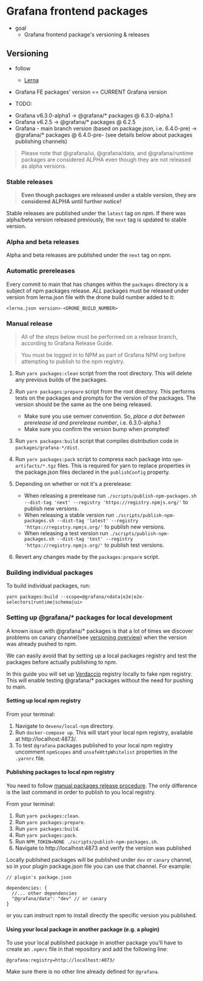 # Grafana frontend packages

* goal
  * Grafana frontend package's versioning & releases

## Versioning

* follow
  * [Lerna](https://github.com/lerna/lerna)

* Grafana FE packages' version == CURRENT Grafana version 

* TODO:
- Grafana v6.3.0-alpha1 -> @grafana/\* packages @ 6.3.0-alpha.1
- Grafana v6.2.5 -> @grafana/\* packages @ 6.2.5
- Grafana - main branch version (based on package.json, i.e. 6.4.0-pre) -> @grafana/\* packages @ 6.4.0-pre-<COMMIT-SHA> (see details below about packages publishing channels)

> Please note that @grafana/ui, @grafana/data, and @grafana/runtime packages are considered ALPHA even though they are not released as alpha versions.

### Stable releases

> **Even though packages are released under a stable version, they are considered ALPHA until further notice!**

Stable releases are published under the `latest` tag on npm. If there was alpha/beta version released previously, the `next` tag is updated to stable version.

### Alpha and beta releases

Alpha and beta releases are published under the `next` tag on npm.

### Automatic prereleases

Every commit to main that has changes within the `packages` directory is a subject of npm packages release. _ALL_ packages must be released under version from lerna.json file with the drone build number added to it:

```
<lerna.json version>-<DRONE_BUILD_NUMBER>
```

### Manual release

> All of the steps below must be performed on a release branch, according to Grafana Release Guide.

> You must be logged in to NPM as part of Grafana NPM org before attempting to publish to the npm registry.

1. Run `yarn packages:clean` script from the root directory. This will delete any previous builds of the packages.
2. Run `yarn packages:prepare` script from the root directory. This performs tests on the packages and prompts for the version of the packages. The version should be the same as the one being released.
   - Make sure you use semver convention. So, _place a dot between prerelease id and prerelease number_, i.e. 6.3.0-alpha.1
   - Make sure you confirm the version bump when prompted!
3. Run `yarn packages:build` script that compiles distribution code in `packages/grafana-*/dist`.
4. Run `yarn packages:pack` script to compress each package into `npm-artifacts/*.tgz` files. This is required for yarn to replace properties in the package.json files declared in the `publishConfig` property.
5. Depending on whether or not it's a prerelease:

   - When releasing a prerelease run `./scripts/publish-npm-packages.sh --dist-tag 'next' --registry 'https://registry.npmjs.org/'` to publish new versions.
   - When releasing a stable version run `./scripts/publish-npm-packages.sh --dist-tag 'latest' --registry 'https://registry.npmjs.org/'` to publish new versions.
   - When releasing a test version run `./scripts/publish-npm-packages.sh --dist-tag 'test' --registry 'https://registry.npmjs.org/'` to publish test versions.

6. Revert any changes made by the `packages:prepare` script.

### Building individual packages

To build individual packages, run:

```
yarn packages:build --scope=@grafana/<data|e2e|e2e-selectors|runtime|schema|ui>
```

### Setting up @grafana/\* packages for local development

A known issue with @grafana/\* packages is that a lot of times we discover problems on canary channel(see [versioning overview](#Versioning)) when the version was already pushed to npm.

We can easily avoid that by setting up a local packages registry and test the packages before actually publishing to npm.

In this guide you will set up [Verdaccio](https://verdaccio.org/) registry locally to fake npm registry. This will enable testing @grafana/\* packages without the need for pushing to main.

#### Setting up local npm registry

From your terminal:

1. Navigate to `devenv/local-npm` directory.
2. Run `docker-compose up`. This will start your local npm registry, available at http://localhost:4873/.
3. To test `@grafana` packages published to your local npm registry uncomment `npmScopes` and `unsafeHttpWhitelist` properties in the `.yarnrc` file.

#### Publishing packages to local npm registry

You need to follow [manual packages release procedure](#manual-release). The only difference is the last command in order to publish to you local registry.

From your terminal:

1. Run `yarn packages:clean`.
2. Run `yarn packages:prepare`.
3. Run `yarn packages:build`.
4. Run `yarn packages:pack`.
5. Run `NPM_TOKEN=NONE ./scripts/publish-npm-packages.sh`.
6. Navigate to http://localhost:4873 and verify the version was published

Locally published packages will be published under `dev` or `canary` channel, so in your plugin package.json file you can use that channel. For example:

```
// plugin's package.json

dependencies: {
  //... other dependencies
  "@grafana/data": "dev" // or canary
}
```

or you can instruct npm to install directly the specific version you published.

#### Using your local package in another package (e.g. a plugin)

To use your local published package in another package you'll have to create an `.npmrc` file in that repository and add the following line:

```
@grafana:registry=http://localhost:4873/
```

Make sure there is no other line already defined for `@grafana`.
